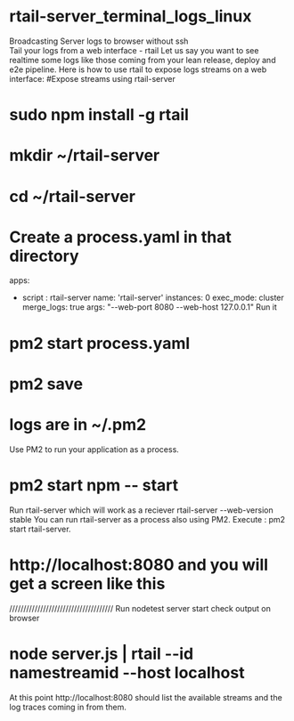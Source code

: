 # rtail-server_terminal_logs_linux
Broadcasting Server logs to browser  without ssh  
Tail your logs from a web interface - rtail
Let us say you want to see realtime some logs like those coming from your lean release, deploy and e2e pipeline. Here is how to use rtail to expose logs streams on a web interface:
#Expose streams using rtail-server
# sudo npm install -g rtail

# mkdir ~/rtail-server

# cd ~/rtail-server

# Create a process.yaml in that directory
apps:
  - script : rtail-server
    name: 'rtail-server'
    instances: 0
    exec_mode: cluster
    merge_logs: true
    args: "--web-port 8080 --web-host 127.0.0.1"
Run it
# pm2 start process.yaml
# pm2 save
# logs are in ~/.pm2

 Use PM2 to run your application as a process.
# pm2 start npm -- start

 Run rtail-server which will work as a reciever
rtail-server --web-version stable
 You can run rtail-server as a process also using PM2. Execute :
pm2 start rtail-server.
#  http://localhost:8080 and you will get a screen like this


/////////////////////////////////////
Run nodetest server start  check output on browser  
# node server.js | rtail --id namestreamid  --host localhost 
At this point http://localhost:8080 should list the available streams and the log traces coming in from them.

